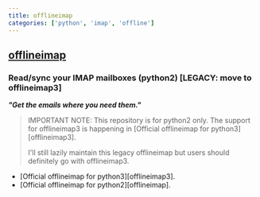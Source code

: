 ```yaml
---
title: offlineimap
categories: ['python', 'imap', 'offline']
---
```

## [offlineimap](https://github.com/OfflineIMAP/offlineimap)

### Read/sync your IMAP mailboxes (python2) [LEGACY: move to offlineimap3]


***"Get the emails where you need them."***

> IMPORTANT NOTE: This repository is for python2 only. The support for offlineimap3
> is happening in [Official offlineimap for python3][offlineimap3].
>
> I'll still lazily maintain this legacy offlineimap but users should definitely go with
> offlineimap3.

- [Official offlineimap for python3][offlineimap3].
- [Official offlineimap for python2][offlineimap].

